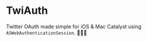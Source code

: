 # TwiAuth

Twitter OAuth made simple for iOS & Mac Catalyst using `ASWebAuthenticationSession`. 🕵🏽‍♀️
